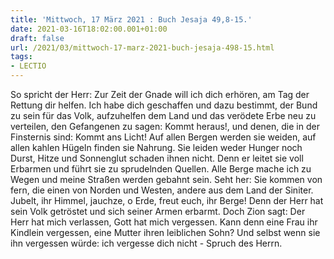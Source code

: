 ```yaml
---
title: 'Mittwoch, 17 März 2021 : Buch Jesaja 49,8-15.'
date: 2021-03-16T18:02:00.001+01:00
draft: false
url: /2021/03/mittwoch-17-marz-2021-buch-jesaja-498-15.html
tags: 
- LECTIO
---
```


So spricht der Herr: Zur Zeit der Gnade will ich dich erhören, am Tag der Rettung dir helfen. Ich habe dich geschaffen und dazu bestimmt, der Bund zu sein für das Volk, aufzuhelfen dem Land und das verödete Erbe neu zu verteilen, den Gefangenen zu sagen: Kommt heraus!, und denen, die in der Finsternis sind: Kommt ans Licht! Auf allen Bergen werden sie weiden, auf allen kahlen Hügeln finden sie Nahrung. Sie leiden weder Hunger noch Durst, Hitze und Sonnenglut schaden ihnen nicht. Denn er leitet sie voll Erbarmen und führt sie zu sprudelnden Quellen. Alle Berge mache ich zu Wegen und meine Straßen werden gebahnt sein. Seht her: Sie kommen von fern, die einen von Norden und Westen, andere aus dem Land der Siniter. Jubelt, ihr Himmel, jauchze, o Erde, freut euch, ihr Berge! Denn der Herr hat sein Volk getröstet und sich seiner Armen erbarmt. Doch Zion sagt: Der Herr hat mich verlassen, Gott hat mich vergessen. Kann denn eine Frau ihr Kindlein vergessen, eine Mutter ihren leiblichen Sohn? Und selbst wenn sie ihn vergessen würde: ich vergesse dich nicht - Spruch des Herrn.